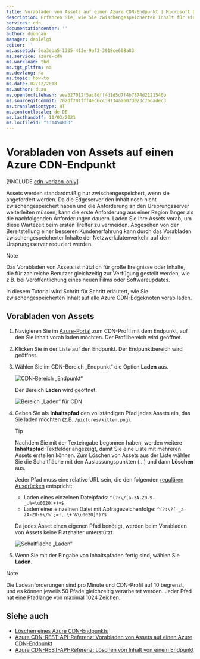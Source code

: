 ```yaml
---
title: Vorabladen von Assets auf einen Azure CDN-Endpunkt | Microsoft Docs
description: Erfahren Sie, wie Sie zwischengespeicherten Inhalt für einen Azure Content Delivery Network-Endpunkt vorab laden. Diese Funktion ist für bestimmte Versionen des Produkts verfügbar.
services: cdn
documentationcenter: ''
author: duongau
manager: danielgi
editor: ''
ms.assetid: 5ea3eba5-1335-413e-9af3-3918ce608a83
ms.service: azure-cdn
ms.workload: tbd
ms.tgt_pltfrm: na
ms.devlang: na
ms.topic: how-to
ms.date: 02/12/2018
ms.author: duau
ms.openlocfilehash: aea327012f5ac8dff4d1d5d7f4b7874d2121540b
ms.sourcegitcommit: 702df701fff4ec6cc39134aa607d023c766adec3
ms.translationtype: HT
ms.contentlocale: de-DE
ms.lasthandoff: 11/03/2021
ms.locfileid: "131454863"
---
```

# <a name="pre-load-assets-on-an-azure-cdn-endpoint"></a>Vorabladen von Assets auf einen Azure CDN-Endpunkt
[!INCLUDE [cdn-verizon-only](../../includes/cdn-verizon-only.md)]

Assets werden standardmäßig nur zwischengespeichert, wenn sie angefordert werden. Da die Edgeserver den Inhalt noch nicht zwischengespeichert haben und die Anforderung an den Ursprungsserver weiterleiten müssen, kann die erste Anforderung aus einer Region länger als die nachfolgenden Anforderungen dauern. Laden Sie Ihre Assets vorab, um diese Wartezeit beim ersten Treffer zu vermeiden. Abgesehen von der Bereitstellung einer besseren Kundenerfahrung kann durch das Vorabladen zwischengespeicherter Inhalte der Netzwerkdatenverkehr auf dem Ursprungsserver reduziert werden.

> [!NOTE]
> Das Vorabladen von Assets ist nützlich für große Ereignisse oder Inhalte, die für zahlreiche Benutzer gleichzeitig zur Verfügung gestellt werden, wie z.B. bei Veröffentlichung eines neuen Films oder Softwareupdates.
> 
> 

In diesem Tutorial wird Schritt für Schritt erläutert, wie Sie zwischengespeicherten Inhalt auf alle Azure CDN-Edgeknoten vorab laden.

## <a name="to-pre-load-assets"></a>Vorabladen von Assets
1. Navigieren Sie im [Azure-Portal](https://portal.azure.com) zum CDN-Profil mit dem Endpunkt, auf den Sie Inhalt vorab laden möchten. Der Profilbereich wird geöffnet.
    
2. Klicken Sie in der Liste auf den Endpunkt. Der Endpunktbereich wird geöffnet.
3. Wählen Sie im CDN-Bereich „Endpunkt“ die Option **Laden** aus.
   
    ![CDN-Bereich „Endpunkt“](./media/cdn-preload-endpoint/cdn-endpoint-blade.png)
   
    Der Bereich **Laden** wird geöffnet.
   
    ![Bereich „Laden“ für CDN](./media/cdn-preload-endpoint/cdn-load-blade.png)
4. Geben Sie als **Inhaltspfad** den vollständigen Pfad jedes Assets ein, das Sie laden möchten (z.B. `/pictures/kitten.png`).
   
   > [!TIP]
   > Nachdem Sie mit der Texteingabe begonnen haben, werden weitere **Inhaltspfad**-Textfelder angezeigt, damit Sie eine Liste mit mehreren Assets erstellen können. Zum Löschen von Assets aus der Liste wählen Sie die Schaltfläche mit den Auslassungspunkten (...) und dann **Löschen** aus.
   > 
   > Jeder Pfad muss eine relative URL sein, die den folgenden [regulären Ausdrücken](/dotnet/standard/base-types/regular-expression-language-quick-reference) entspricht:  
   > - Laden eines einzelnen Dateipfads: `^(?:\/[a-zA-Z0-9-_.%=\u0020]+)+$`  
   > - Laden einer einzelnen Datei mit Abfragezeichenfolge: `^(?:\?[-_a-zA-Z0-9\/%:;=!,.\+'&\u0020]*)?$` 
   > 
   > Da jedes Asset einen eigenen Pfad benötigt, werden beim Vorabladen von Assets keine Platzhalter unterstützt.
   > 
   > 
   
    ![Schaltfläche „Laden“](./media/cdn-preload-endpoint/cdn-load-paths.png)
5. Wenn Sie mit der Eingabe von Inhaltspfaden fertig sind, wählen Sie **Laden**.
   

> [!NOTE]
> Die Ladeanforderungen sind pro Minute und CDN-Profil auf 10 begrenzt, und es können jeweils 50 Pfade gleichzeitig verarbeitet werden. Jeder Pfad hat eine Pfadlänge von maximal 1024 Zeichen.
> 
> 

## <a name="see-also"></a>Siehe auch
* [Löschen eines Azure CDN-Endpunkts](cdn-purge-endpoint.md)
* [Azure CDN-REST-API-Referenz: Vorabladen von Assets auf einen Azure CDN-Endpunkt](/rest/api/cdn/endpoints/load-content)
* [Azure CDN-REST-API-Referenz: Löschen von Inhalt von einem Endpunkt](/rest/api/cdn/endpoints/purge-content)
